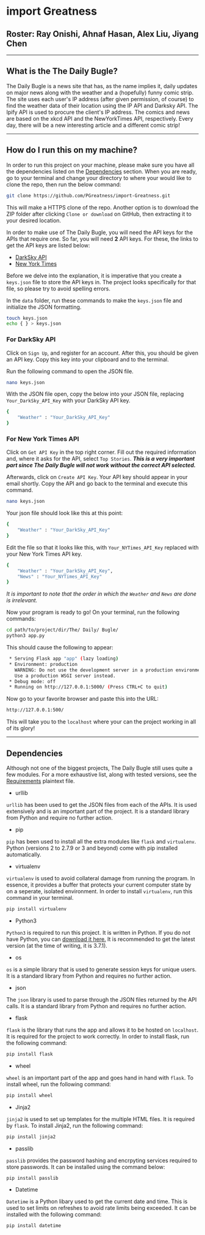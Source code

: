 # import Greatness

## Roster: Ray Onishi, Ahnaf Hasan, Alex Liu, Jiyang Chen

---

## What is the The Daily Bugle?

The Daily Bugle is a news site that has, as the name implies it, daily updates on major news along with the weather and a (hopefully) funny comic strip. The site uses each user's IP address (after given permission, of course) to find the weather data of their location using the IP API and Darksky API. The Ipify API is used to procure the client's IP address. The comics and news are based on the xkcd API and the NewYorkTimes API, respectively. Every day, there will be a new interesting article and a different comic strip!

---

## How do I run this on my machine?

In order to run this project on your machine, please make sure you have all the dependencies listed on the [Dependencies](../blob/master/README.md/#dependencies) section.
When you are ready, go to your terminal and change your directory to where your would like to clone the repo, then run the below command:

```bash
git clone https://github.com/PGreatness/import-Greatness.git
```

This will make a HTTPS clone of the repo. Another option is to download the ZIP folder after clicking `Clone or download` on GitHub, then extracting it to your desired location.

In order to make use of The Daily Bugle, you will need the API keys for the APIs that require one. So far, you will need **2** API keys.
For these, the links to get the API keys are listed below:

- [DarkSky API](https://darksky.net/dev)
- [New York Times](https://developer.nytimes.com/)

Before we delve into the explanation, it is imperative that you create a `keys.json` file to store the API keys in. The project looks specifically for that file, so please try to avoid spelling errors.

In the `data` folder, run these commands to make the `keys.json` file and initialize the JSON formatting.

```bash
touch keys.json
echo { } > keys.json
```

### **For DarkSky API**

Click on `Sign Up`, and register for an account. After this, you should be given an API key. Copy this key into your clipboard and to the terminal.

Run the following command to open the JSON file.

```bash
nano keys.json
```

With the JSON file open, copy the below into your JSON file, replacing `Your_DarkSky_API_Key` with your DarkSky API key.

```bash
{
    "Weather" : "Your_DarkSky_API_Key"
}
```

### **For New York Times API**

Click on `Get API Key` in the top right corner. Fill out the required information and, where it asks for the API, select `Top Stories`. **_This is a very important part since The Daily Bugle will not work without the correct API selected._**

Afterwards, click on `Create API Key`. Your API key should appear in your email shortly. Copy the API and go back to the terminal and execute this command.

```bash
nano keys.json
```

Your json file should look like this at this point:

```bash
{
    "Weather" : "Your_DarkSky_API_Key"
}
```

Edit the file so that it looks like this, with `Your_NYTimes_API_Key` replaced with your New York Times API key.

```bash
{
    "Weather" : "Your_DarkSky_API_Key",
    "News" : "Your_NYTimes_API_Key"
}
```

_It is important to note that the order in which the `Weather` and `News` are done is irrelevant._

Now your program is ready to go! On your terminal, run the following commands:

```bash
cd path/to/project/dir/The/ Daily/ Bugle/
python3 app.py
```

This should cause the following to appear:

```bash
 * Serving Flask app "app" (lazy loading)
 * Environment: production
   WARNING: Do not use the development server in a production environment.
   Use a production WSGI server instead.
 * Debug mode: off
 * Running on http://127.0.0.1:5000/ (Press CTRL+C to quit)
```

Now go to your favorite browser and paste this into the URL:

```bash
http://127.0.0.1:500/
```

This will take you to the `localhost` where your can the project working in all of its glory!

---

## Dependencies

Although not one of the biggest projects, The Daily Bugle still uses quite a few modules. For a more exhaustive list, along with tested versions, see the [Requirements](../blob/master/requirements.txt) plaintext file.

- urllib

`urllib` has been used to get the JSON files from each of the APIs. It is used extensively and is an important part of the project. It is a standard library from Python and require no further action.

- pip

`pip` has been used to install all the extra modules like `flask` and `virtualenv`. Python (versions 2 to 2.7.9 or 3 and beyond) come with pip installed automatically.

- virtualenv

`virtualenv` is used to avoid collateral damage from running the program. In essence, it provides a buffer that protects your current computer state by on a seperate, isolated environment. In order to install `virtualenv`, run this command in your terminal.

```bash
pip install virtualenv
```

- Python3

`Python3` is required to run this project. It is written in Python. If you do not have Python, you can [download it here.](https://www.python.org/downloads/) It is recommended to get the latest version (at the time of writing, it is 3.7.1).

- os

`os` is a simple library that is used to generate session keys for unique users. It is a standard library from Python and requires no further action.

- json

The `json` library is used to parse through the JSON files returned by the API calls. It is a standard library from Python and requires no further action.

- flask

`flask` is the library that runs the app and allows it to be hosted on `localhost`. It is required for the project to work correctly. In order to install flask,
run the following command:

```bash
pip install flask
```

- wheel

`wheel` is an important part of the app and goes hand in hand with `flask`. To install wheel, run the following command:

```bash
pip install wheel
```

- Jinja2

`jinja2` is used to set up templates for the multiple HTML files. It is required by `flask`. To install Jinja2, run the following command:

```bash
pip install jinja2
```

- passlib

`passlib` provides the password hashing and encrpyting services required to store passwords. It can be installed using the command below:

```bash
pip install passlib
```

- Datetime

`Datetime` is a Python libary used to get the current date and time. This is used to set limits on refreshes to avoid rate limits being exceeded. It can be installed with the following command:

```bash
pip install datetime
```
